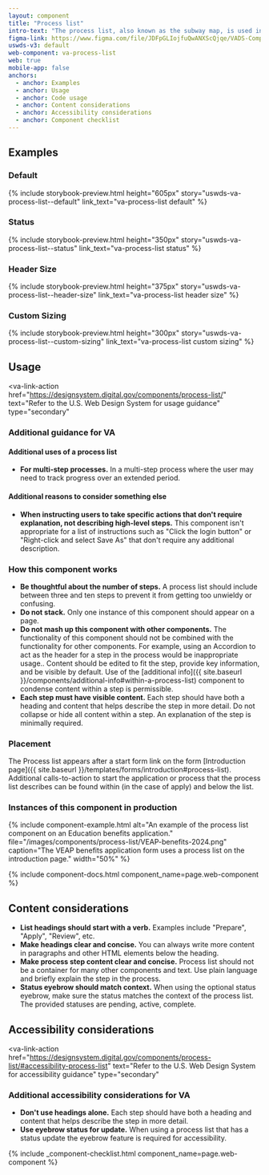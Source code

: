 ```yaml
---
layout: component
title: "Process list"
intro-text: "The process list, also known as the subway map, is used in a static informational context to describe the process to apply for a benefit or to provide tracking information to a user where they are in a given process."
figma-link: https://www.figma.com/file/JDFpGLIojfuQwANXScQjqe/VADS-Component-Example-Library?type=design&node-id=35%3A169&mode=design&t=J32RmU6Fjbjuh9bD-1
uswds-v3: default
web-component: va-process-list
web: true
mobile-app: false
anchors:
  - anchor: Examples
  - anchor: Usage
  - anchor: Code usage
  - anchor: Content considerations
  - anchor: Accessibility considerations
  - anchor: Component checklist
---
```


## Examples

### Default

{% include storybook-preview.html height="605px" story="uswds-va-process-list--default" link_text="va-process-list default" %}

### Status

{% include storybook-preview.html height="350px" story="uswds-va-process-list--status" link_text="va-process-list status" %}

### Header Size

{% include storybook-preview.html height="375px" story="uswds-va-process-list--header-size" link_text="va-process-list header size" %}

### Custom Sizing

{% include storybook-preview.html height="300px" story="uswds-va-process-list--custom-sizing" link_text="va-process-list custom sizing" %}

## Usage

<va-link-action
  href="https://designsystem.digital.gov/components/process-list/"
  text="Refer to the U.S. Web Design System for usage guidance"
  type="secondary"
></va-link-action>

### Additional guidance for VA

#### Additional uses of a process list

* **For multi-step processes.** In a multi-step process where the user may need to track progress over an extended period.

#### Additional reasons to consider something else

* **When instructing users to take specific actions that don't require explanation, not describing high-level steps.** This component isn't appropriate for a list of instructions such as "Click the login button" or "Right-click and select Save As" that don't require any additional description.

### How this component works

* **Be thoughtful about the number of steps.** A process list should include between three and ten steps to prevent it from getting too unwieldy or confusing.
* **Do not stack.** Only one instance of this component should appear on a page.
* **Do not mash up this component with other components.** The functionality of this component should not be combined with the functionality for other components. For example, using an Accordion to act as the header for a step in the process would be inappropriate usage.. Content should be edited to fit the step, provide key information, and be visible by default. Use of the [additional info]({{ site.baseurl }}/components/additional-info#within-a-process-list) component to condense content within a step is permissible. 
* **Each step must have visible content.** Each step should have both a heading and content that helps describe the step in more detail. Do not collapse or hide all content within a step. An explanation of the step is minimally required.

### Placement

The Process list appears after a start form link on the form [Introduction page]({{ site.baseurl }}/templates/forms/introduction#process-list). Additional calls-to-action to start the application or process that the process list describes can be found within (in the case of apply) and below the list.

### Instances of this component in production

{% include component-example.html alt="An example of the process list component on an Education benefits application." file="/images/components/process-list/VEAP-benefits-2024.png" caption="The VEAP benefits application form uses a process list on the introduction page." width="50%" %}

{% include component-docs.html component_name=page.web-component %}

## Content considerations

* **List headings should start with a verb.** Examples include "Prepare", "Apply", "Review", etc.
* **Make headings clear and concise.** You can always write more content in paragraphs and other HTML elements below the heading.
* **Make process step content clear and concise.** Process list should not be a container for many other components and text. Use plain language and briefly explain the step in the process.
* **Status eyebrow should match context.** When using the optional status eyebrow, make sure the status matches the context of the process list.  The provided statuses are pending, active, complete.

## Accessibility considerations

<va-link-action
  href="https://designsystem.digital.gov/components/process-list/#accessibility-process-list"
  text="Refer to the U.S. Web Design System for accessibility guidance"
  type="secondary"
></va-link-action>

### Additional accessibility considerations for VA

* **Don't use headings alone.** Each step should have both a heading and content that helps describe the step in more detail.
* **Use eyebrow status for update.** When using a process list that has a status update the eyebrow feature is required for accessibility. 

{% include _component-checklist.html component_name=page.web-component %}